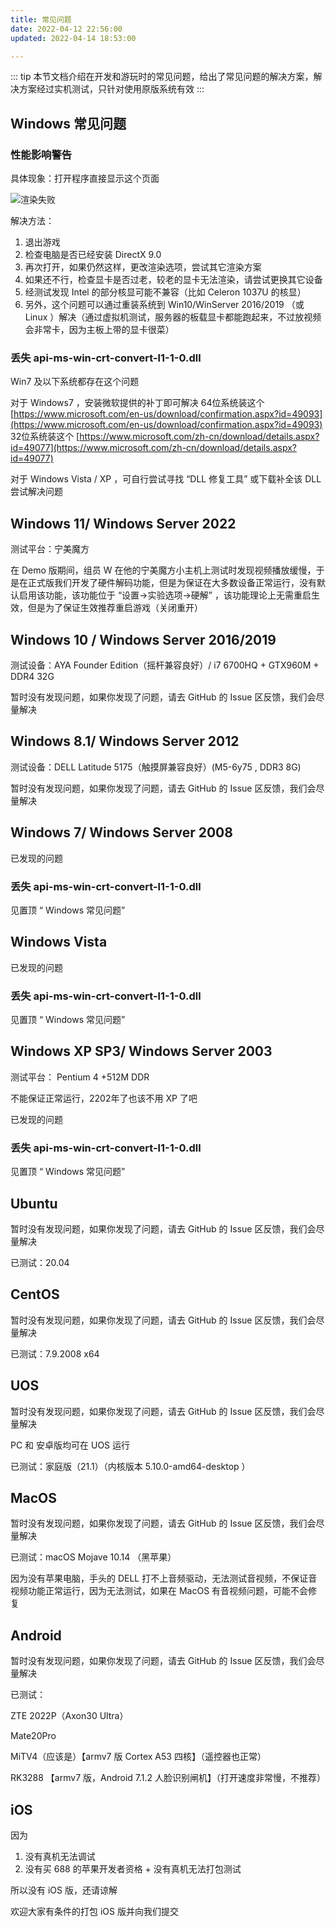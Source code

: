 ```yaml
---
title: 常见问题
date: 2022-04-12 22:56:00
updated: 2022-04-14 18:53:00

---
```


::: tip
本节文档介绍在开发和游玩时的常见问题，给出了常见问题的解决方案，解决方案经过实机测试，只针对使用原版系统有效
:::

## Windows 常见问题

### 性能影响警告

具体现象：打开程序直接显示这个页面

![渲染失败](/Doc/images/dev/常见问题/渲染失败.PNG)

解决方法：

1. 退出游戏
2. 检查电脑是否已经安装 DirectX 9.0
3. 再次打开，如果仍然这样，更改渲染选项，尝试其它渲染方案
4. 如果还不行，检查显卡是否过老，较老的显卡无法渲染，请尝试更换其它设备
5. 经测试发现 Intel 的部分核显可能不兼容（比如 Celeron 1037U 的核显）
6. 另外，这个问题可以通过重装系统到 Win10/WinServer 2016/2019 （或 Linux ）解决（通过虚拟机测试，服务器的板载显卡都能跑起来，不过放视频会非常卡，因为主板上带的显卡很菜）

### 丢失 api-ms-win-crt-convert-l1-1-0.dll

Win7 及以下系统都存在这个问题

对于 Windows7 ，安装微软提供的补丁即可解决
64位系统装这个 [https://www.microsoft.com/en-us/download/confirmation.aspx?id=49093](https://www.microsoft.com/en-us/download/confirmation.aspx?id=49093)
32位系统装这个 [https://www.microsoft.com/zh-cn/download/details.aspx?id=49077](https://www.microsoft.com/zh-cn/download/details.aspx?id=49077)

对于 Windows Vista / XP ，可自行尝试寻找 “DLL 修复工具” 或下载补全该 DLL 尝试解决问题

## Windows 11/ Windows Server 2022

测试平台：宁美魔方

在 Demo 版期间，组员 W 在他的宁美魔方小主机上测试时发现视频播放缓慢，于是在正式版我们开发了硬件解码功能，但是为保证在大多数设备正常运行，没有默认启用该功能，该功能位于 “设置->实验选项->硬解” ，该功能理论上无需重启生效，但是为了保证生效推荐重启游戏（关闭重开）

## Windows 10 / Windows Server 2016/2019

测试设备：AYA Founder Edition（摇杆兼容良好）/ i7 6700HQ + GTX960M + DDR4 32G

暂时没有发现问题，如果你发现了问题，请去 GitHub 的 Issue 区反馈，我们会尽量解决

## Windows 8.1/ Windows Server 2012

测试设备：DELL Latitude 5175（触摸屏兼容良好）(M5-6y75 , DDR3 8G)

暂时没有发现问题，如果你发现了问题，请去 GitHub 的 Issue 区反馈，我们会尽量解决

## Windows 7/ Windows Server 2008

已发现的问题

### 丢失 api-ms-win-crt-convert-l1-1-0.dll

见置顶 “ Windows 常见问题”

## Windows Vista

已发现的问题

### 丢失 api-ms-win-crt-convert-l1-1-0.dll

见置顶 “ Windows 常见问题”

## Windows XP SP3/ Windows Server 2003

测试平台： Pentium 4 +512M DDR

不能保证正常运行，2202年了也该不用 XP 了吧

已发现的问题

### 丢失 api-ms-win-crt-convert-l1-1-0.dll

见置顶 “ Windows 常见问题”

## Ubuntu

暂时没有发现问题，如果你发现了问题，请去 GitHub 的 Issue 区反馈，我们会尽量解决

已测试：20.04

## CentOS

暂时没有发现问题，如果你发现了问题，请去 GitHub 的 Issue 区反馈，我们会尽量解决

已测试：7.9.2008 x64

## UOS

暂时没有发现问题，如果你发现了问题，请去 GitHub 的 Issue 区反馈，我们会尽量解决

PC 和 安卓版均可在 UOS 运行

已测试：家庭版（21.1）（内核版本 5.10.0-amd64-desktop ）

## MacOS

暂时没有发现问题，如果你发现了问题，请去 GitHub 的 Issue 区反馈，我们会尽量解决

已测试：macOS Mojave 10.14 （黑苹果）

因为没有苹果电脑，手头的 DELL 打不上音频驱动，无法测试音视频，不保证音视频功能正常运行，因为无法测试，如果在 MacOS 有音视频问题，可能不会修复

## Android

暂时没有发现问题，如果你发现了问题，请去 GitHub 的 Issue 区反馈，我们会尽量解决

已测试：

ZTE 2022P（Axon30 Ultra） 

Mate20Pro 

MiTV4（应该是）【armv7 版 Cortex A53 四核】（遥控器也正常）

RK3288 【armv7 版，Android 7.1.2 人脸识别闸机】（打开速度非常慢，不推荐）

## iOS

因为

1. 没有真机无法调试
2. 没有买 688 的苹果开发者资格 + 没有真机无法打包测试

所以没有 iOS 版，还请谅解

欢迎大家有条件的打包 iOS 版并向我们提交

